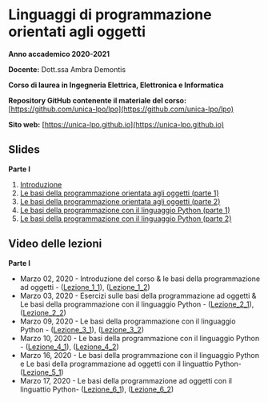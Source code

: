 # Linguaggi di programmazione orientati agli oggetti

**Anno accademico 2020-2021** 

**Docente:** Dott.ssa Ambra Demontis

**Corso di laurea in Ingegneria Elettrica, Elettronica e Informatica**

**Repository GitHub contenente il materiale del corso:** [https://github.com/unica-lpo/lpo](https://github.com/unica-lpo/lpo)

**Sito web:** [https://unica-lpo.github.io](https://unica-lpo.github.io)


## Slides
**Parte I**

1. [Introduzione](https://github.com/unica-lpo/lpo/blob/master/slides/LPO_0_intro_corso.pdf)
2. [Le basi della programmazione orientata agli oggetti (parte 1)](https://github.com/unica-lpo/lpo/blob/master/slides/LPO_1_basi_della_OOP.pdf)
3. [Le basi della programmazione orientata agli oggetti (parte 2)](https://github.com/unica-lpo/lpo/blob/master/slides/LPO_1_basi_della_OOP_parte_2.pdf)
4. [Le basi della programmazione con il linguaggio Python (parte 1)](https://github.com/unica-lpo/lpo/blob/master/slides/LPO_2_basi_Python.pdf)
5. [Le basi della programmazione con il linguaggio Python (parte 2)](https://github.com/unica-lpo/lpo/blob/master/slides/LPO_2_basi_Python_parte_2.pdf)


## Video delle lezioni
**Parte I**
- Marzo 02, 2020 - Introduzione del corso & le basi della programmazione ad oggetti - ([Lezione_1_1](https://web.microsoftstream.com/video/68a71e6a-b267-459b-8c8a-5c122e50492e)), ([Lezione_1_2](https://web.microsoftstream.com/video/90ee7023-cbfe-4acb-b892-136659ba2e85)) 
- Marzo 03, 2020 - Esercizi sulle basi della programmazione ad oggetti & Le basi della programmazione con il linguaggio Python - ([Lezione_2_1](https://web.microsoftstream.com/video/884336de-918f-4d2c-ae3d-e7286c6ce20f)), ([Lezione_2_2](https://web.microsoftstream.com/video/d7065748-4562-4978-bfc0-7ebc6217a519)) 
- Marzo 09, 2020 - Le basi della programmazione con il linguaggio Python - ([Lezione_3_1](https://web.microsoftstream.com/video/4742c0c0-21a3-4336-9226-511f01e9b8bb)), ([Lezione_3_2](https://web.microsoftstream.com/video/60aa91a5-020e-48d6-884f-ef078eb9f7d8)) 
- Marzo 10, 2020 - Le basi della programmazione con il linguaggio Python - ([Lezione_4_1](https://web.microsoftstream.com/video/a9eed519-ac54-42d4-92ac-3d57ce6c310c)), ([Lezione_4_2](https://web.microsoftstream.com/video/780b9f50-284e-4c1a-9f08-d37681f525c8)) 
- Marzo 16, 2020 - Le basi della programmazione con il linguaggio Python e Le basi della programmazione ad oggetti con il linguattio Python- ([Lezione_5_1](https://web.microsoftstream.com/video/88479264-6f19-49a7-9457-6209d366d911))
- Marzo 17, 2020 - Le basi della programmazione ad oggetti con il linguattio Python- ([Lezione_6_1](https://web.microsoftstream.com/video/d54ee6de-9d48-4ab6-8a50-865b48118124)), ([Lezione_6_2](https://web.microsoftstream.com/video/d9426a28-6fe9-4ba4-981e-4e125c6070c5))
